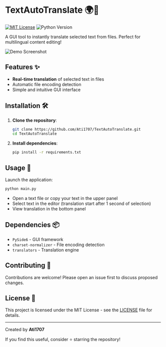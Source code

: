 # TextAutoTranslate 🌍📝

[![MIT License](https://img.shields.io/badge/License-MIT-green.svg)](LICENSE)
![Python Version](https://img.shields.io/badge/python-3.10-%233572A5?logo=python&logoColor=white)

A GUI tool to instantly translate selected text from files. Perfect for multilingual content editing!

![Demo Screenshot](https://github.com/user-attachments/assets/4c3841af-bb24-436b-80ba-f7688dc8937d)

## Features ✨
- **Real-time translation** of selected text in files
- Automatic file encoding detection
- Simple and intuitive GUI interface

## Installation 🛠️

1. **Clone the repository**:
   ```bash
   git clone https://github.com/Ati1707/TextAutoTranslate.git
   cd TextAutoTranslate
   ```

2. **Install dependencies**:
   ```bash
   pip install -r requirements.txt
   ```

## Usage 🚀

Launch the application:
   ```bash
   python main.py
   ```

- Open a text file or copy your text in the upper panel
- Select text in the editor (translation start after 1 second of selection)
- View translation in the bottom panel

## Dependencies 📦
- `PySide6` - GUI framework
- `charset-normalizer` - File encoding detection
- `translators` - Translation engine

## Contributing 🤝
Contributions are welcome! Please open an issue first to discuss proposed changes.

## License 📄
This project is licensed under the MIT License - see the [LICENSE](LICENSE) file for details.

---
Created by **Ati1707**

If you find this useful, consider ⭐ starring the repository!
